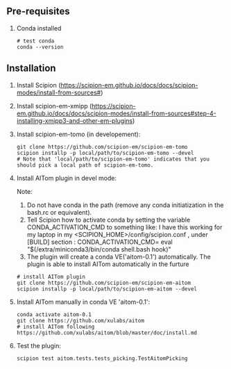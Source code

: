 ## Pre-requisites
1. Conda installed
   ```
   # test conda
   conda --version
   ```

## Installation
1. Install Scipion (https://scipion-em.github.io/docs/docs/scipion-modes/install-from-sources#)

2. Install scipion-em-xmipp (https://scipion-em.github.io/docs/docs/scipion-modes/install-from-sources#step-4-installing-xmipp3-and-other-em-plugins)

3. Install scipion-em-tomo (in developement):
   ```
   git clone https://github.com/scipion-em/scipion-em-tomo
   scipion installp -p local/path/to/scipion-em-tomo --devel
   # Note that 'local/path/to/scipion-em-tomo' indicates that you should pick a local path of scipion-em-tomo.
   ```

4. Install AITom plugin in devel mode:

   Note:
   1. Do not have conda in the path (remove any conda initiatization in the bash.rc or equivalent).
   2. Tell Scipion how to activate conda by setting the variable CONDA_ACTIVATION_CMD to something like: I have this working for my laptop in my <SCIPION_HOME>/config/scipion.conf , under [BUILD] section : CONDA_ACTIVATION_CMD= eval "$(/extra/miniconda3/bin/conda shell.bash hook)"
   3. The plugin will create a conda VE('aitom-0.1') automatically. The plugin is able to install AITom automatically in the furture
   ```
   # install AITom plugin
   git clone https://github.com/scipion-em/scipion-em-aitom
   scipion installp -p local/path/to/scipion-em-aitom --devel
   ```

5. Install AITom manually in conda VE 'aitom-0.1':
   ```
   conda activate aitom-0.1
   git clone https://github.com/xulabs/aitom
   # install AITom following https://github.com/xulabs/aitom/blob/master/doc/install.md
   ```

6. Test the plugin:
   ```
   scipion test aitom.tests.tests_picking.TestAitomPicking
   ```
